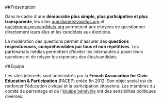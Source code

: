 ##Présentation

Dans le cadre d'une **démocratie plus simple, plus participative et plus transparente**, les sites [questionnezvoselus.org](http://questionnezvoselus.org/) et [questionnezvoscandidats.org](http://questionnezvoscandidats.org) permettent aux citoyens de questionner directement leurs élus et les candidats aux élections.

La modération des questions permet d'assurer des **questions respectueuses, compréhensibles par tous et non répétitives**. Les partenariats médias permettent d'inviter les internautes à poser leurs questions et de relayer les réponses des élus/candidats.


##Équipe

Les sites internets sont administrés par la **French Association for Civic Education & Participation** (FACEP) créée fin 2012. Son objet social est de renforcer l'éducation civique et la participation citoyenne. Les membres du comité de parrainage et de l'[équipe bénévole](http://questionnezvoselus.org/about) ont des sensibilités politiques diverses.
